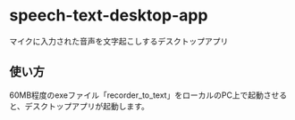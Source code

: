 # speech-text-desktop-app
マイクに入力された音声を文字起こしするデスクトップアプリ

<h2>使い方</h2>
60MB程度のexeファイル「recorder_to_text」をローカルのPC上で起動させると、デスクトップアプリが起動します。
